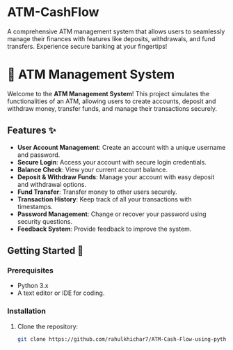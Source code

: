 # ATM-CashFlow
 A comprehensive ATM management system that allows users to seamlessly manage their finances with features like deposits, withdrawals, and fund transfers. Experience secure banking at your fingertips!

# 🏧 ATM Management System

Welcome to the **ATM Management System**! This project simulates the functionalities of an ATM, allowing users to create accounts, deposit and withdraw money, transfer funds, and manage their transactions securely.

## Features ✨

- **User Account Management**: Create an account with a unique username and password.
- **Secure Login**: Access your account with secure login credentials.
- **Balance Check**: View your current account balance.
- **Deposit & Withdraw Funds**: Manage your account with easy deposit and withdrawal options.
- **Fund Transfer**: Transfer money to other users securely.
- **Transaction History**: Keep track of all your transactions with timestamps.
- **Password Management**: Change or recover your password using security questions.
- **Feedback System**: Provide feedback to improve the system.

## Getting Started 🚀

### Prerequisites

- Python 3.x
- A text editor or IDE for coding.

### Installation

1. Clone the repository:
   ```bash
   git clone https://github.com/rahulkhichar7/ATM-Cash-Flow-using-python-class.git
